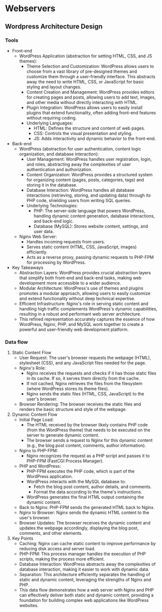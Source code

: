 # Webservers
## Wordpress Architecture Design 
### Tools
 - Front-end
   * WordPress Application (abstraction for setting HTML, CSS, and JS themes):
     * Theme Selection and Customization: WordPress allows users to choose from a vast library of pre-designed themes and customize them through a user-friendly interface. This abstracts away the need to write HTML, CSS, or JavaScript for basic styling and layout changes.
     * Content Creation and Management:  WordPress provides editors for creating pages and posts, allowing users to add text, images, and other media without directly interacting with HTML.
     * Plugin Integration: WordPress allows users to easily install plugins that extend functionality, often adding front-end features without requiring coding.
     * Underlying Languages:
       * HTML:  Defines the structure and content of web pages.
       * CSS: Controls the visual presentation and styling.
       * JS:  Adds interactivity and dynamic behavior to the front-end.
 - Back-end
   * WordPress (abstraction for user authentication, content logic organization, and database interaction):
     * User Management: WordPress handles user registration, login, and roles, abstracting away the complexities of user authentication and authorization.
     * Content Organization: WordPress provides a structured system for organizing content (pages, posts, categories, tags) and storing it in the database.
     * Database Interaction: WordPress handles all database interactions (retrieving, storing, and updating data) through its PHP code, shielding users from writing SQL queries.
     * Underlying Technologies:
       * PHP: The server-side language that powers WordPress, handling dynamic content generation, database interactions, and back-end logic.
       * Database (MySQL): Stores website content, settings, and user data.
   * Nginx Web Server:
     * Handles incoming requests from users.
     * Serves static content (HTML, CSS, JavaScript, images) efficiently.
     * Acts as a reverse proxy, passing dynamic requests to PHP-FPM for processing by WordPress.
- Key Takeaways
	- Abstraction Layers: WordPress provides crucial abstraction layers that simplify both front-end and back-end tasks, making web development more accessible to a wider audience.
	 * Modular Architecture: WordPress's use of themes and plugins promotes a modular approach, allowing users to easily customize and extend functionality without deep technical expertise.
	 * Efficient Infrastructure:  Nginx's role in serving static content and handling high traffic complements WordPress's dynamic capabilities, resulting in a robust and performant web server architecture.
	 * This refined representation accurately captures the essence of how WordPress, Nginx, PHP, and MySQL work together to create a powerful and user-friendly web development platform.
### Data flow
1. Static Content Flow
	 * User Request: The user's browser requests the webpage (HTML), stylesheet (CSS), and any JavaScript files needed for the page.
	 * Nginx's Role:
	   * Nginx receives the requests and checks if it has those static files in its cache. If so, it serves them directly from the cache.
	   * If not cached, Nginx retrieves the files from the filesystem (where WordPress stores its theme files).
	   * Nginx sends the static files (HTML, CSS, JavaScript) to the user's browser.
	 * Browser Rendering: The browser receives the static files and renders the basic structure and style of the webpage.
1. Dynamic Content Flow
	 * Initial Page Load:
	   * The HTML received by the browser likely contains PHP code (from the WordPress theme) that needs to be executed on the server to generate dynamic content.
	   * The browser sends a request to Nginx for this dynamic content (e.g., the blog post content, comments, author information).
	 * Nginx to PHP-FPM:
	   * Nginx recognizes the request as a PHP script and passes it to PHP-FPM (FastCGI Process Manager).
	 * PHP and WordPress:
	   * PHP-FPM executes the PHP code, which is part of the WordPress application.
	   * WordPress interacts with the MySQL database to:
	     * Fetch the blog post content, author details, and comments.
	     * Format the data according to the theme's instructions.
	   * WordPress generates the final HTML output containing the dynamic content.
	 * Back to Nginx:  PHP-FPM sends the generated HTML back to Nginx.
	 * Nginx to Browser: Nginx sends the dynamic HTML content to the user's browser.
	 * Browser Updates: The browser receives the dynamic content and updates the webpage accordingly, displaying the blog post, comments, and other elements.
1. Key Points
	- Caching: Nginx can cache static content to improve performance by reducing disk access and server load.
	- PHP-FPM: This process manager handles the execution of PHP scripts, making the process more efficient.
	- Database Interaction: WordPress abstracts away the complexities of database interaction, making it easier to work with dynamic data.
	- Separation: This architecture efficiently separates the handling of static and dynamic content, leveraging the strengths of Nginx and PHP.
	- This data flow demonstrates how a web server with Nginx and PHP can effectively deliver both static and dynamic content, providing a foundation for building complex web applications like WordPress websites.
	
	
